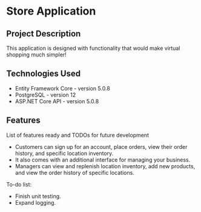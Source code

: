 # Store Application

## Project Description

This application is designed with functionality that would make virtual shopping much simpler!

## Technologies Used

* Entity Framework Core - version 5.0.8
* PostgreSQL - version 12
* ASP.NET Core API - version 5.0.8

## Features

List of features ready and TODOs for future development
* Customers can sign up for an account, place orders, view their order history, and specific location inventory.
* It also comes with an additional interface for managing your business.
* Managers can view and replenish location inventory, add new products, and view the order history of specific locations.

To-do list:
* Finish unit testing.
* Expand logging.
